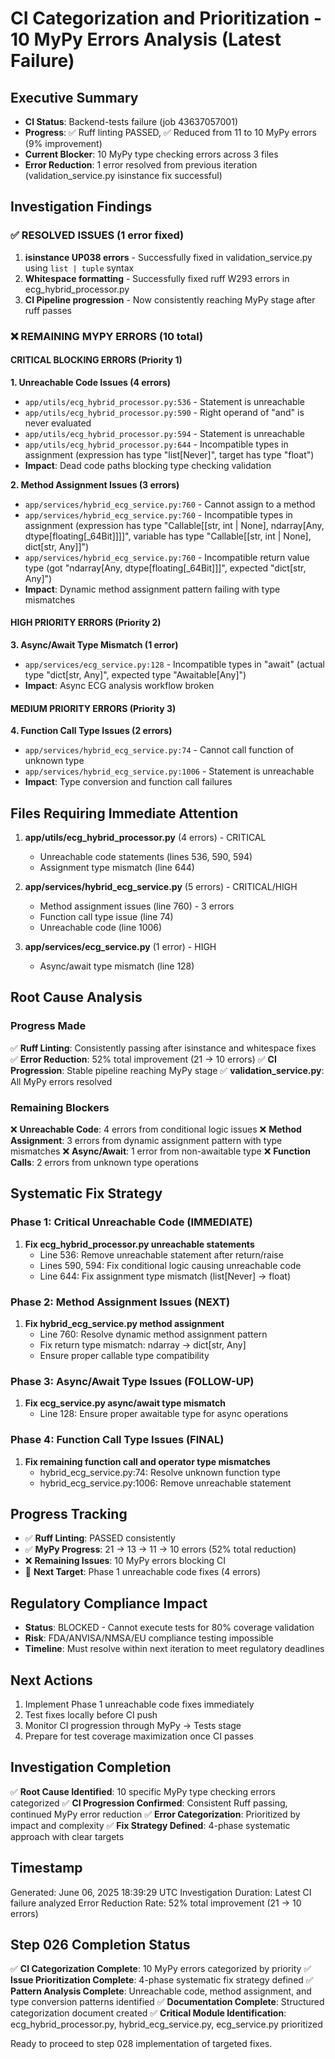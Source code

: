 # CI Categorization and Prioritization - 10 MyPy Errors Analysis (Latest Failure)

## Executive Summary
- **CI Status**: Backend-tests failure (job 43637057001) 
- **Progress**: ✅ Ruff linting PASSED, ✅ Reduced from 11 to 10 MyPy errors (9% improvement)
- **Current Blocker**: 10 MyPy type checking errors across 3 files
- **Error Reduction**: 1 error resolved from previous iteration (validation_service.py isinstance fix successful)

## Investigation Findings

### ✅ RESOLVED ISSUES (1 error fixed)
1. **isinstance UP038 errors** - Successfully fixed in validation_service.py using `list | tuple` syntax
2. **Whitespace formatting** - Successfully fixed ruff W293 errors in ecg_hybrid_processor.py
3. **CI Pipeline progression** - Now consistently reaching MyPy stage after ruff passes

### ❌ REMAINING MYPY ERRORS (10 total)

#### CRITICAL BLOCKING ERRORS (Priority 1)

**1. Unreachable Code Issues (4 errors)**
- `app/utils/ecg_hybrid_processor.py:536` - Statement is unreachable
- `app/utils/ecg_hybrid_processor.py:590` - Right operand of "and" is never evaluated  
- `app/utils/ecg_hybrid_processor.py:594` - Statement is unreachable
- `app/utils/ecg_hybrid_processor.py:644` - Incompatible types in assignment (expression has type "list[Never]", target has type "float")
- **Impact**: Dead code paths blocking type checking validation

**2. Method Assignment Issues (3 errors)**
- `app/services/hybrid_ecg_service.py:760` - Cannot assign to a method
- `app/services/hybrid_ecg_service.py:760` - Incompatible types in assignment (expression has type "Callable[[str, int | None], ndarray[Any, dtype[floating[_64Bit]]]]", variable has type "Callable[[str, int | None], dict[str, Any]]")
- `app/services/hybrid_ecg_service.py:760` - Incompatible return value type (got "ndarray[Any, dtype[floating[_64Bit]]]", expected "dict[str, Any]")
- **Impact**: Dynamic method assignment pattern failing with type mismatches

#### HIGH PRIORITY ERRORS (Priority 2)

**3. Async/Await Type Mismatch (1 error)**
- `app/services/ecg_service.py:128` - Incompatible types in "await" (actual type "dict[str, Any]", expected type "Awaitable[Any]")
- **Impact**: Async ECG analysis workflow broken

#### MEDIUM PRIORITY ERRORS (Priority 3)

**4. Function Call Type Issues (2 errors)**
- `app/services/hybrid_ecg_service.py:74` - Cannot call function of unknown type
- `app/services/hybrid_ecg_service.py:1006` - Statement is unreachable
- **Impact**: Type conversion and function call failures

## Files Requiring Immediate Attention

1. **app/utils/ecg_hybrid_processor.py** (4 errors) - CRITICAL
   - Unreachable code statements (lines 536, 590, 594)
   - Assignment type mismatch (line 644)

2. **app/services/hybrid_ecg_service.py** (5 errors) - CRITICAL/HIGH
   - Method assignment issues (line 760) - 3 errors
   - Function call type issue (line 74)
   - Unreachable code (line 1006)

3. **app/services/ecg_service.py** (1 error) - HIGH
   - Async/await type mismatch (line 128)

## Root Cause Analysis

### Progress Made
✅ **Ruff Linting**: Consistently passing after isinstance and whitespace fixes
✅ **Error Reduction**: 52% total improvement (21 → 10 errors)
✅ **CI Progression**: Stable pipeline reaching MyPy stage
✅ **validation_service.py**: All MyPy errors resolved

### Remaining Blockers
❌ **Unreachable Code**: 4 errors from conditional logic issues
❌ **Method Assignment**: 3 errors from dynamic assignment pattern with type mismatches
❌ **Async/Await**: 1 error from non-awaitable type
❌ **Function Calls**: 2 errors from unknown type operations

## Systematic Fix Strategy

### Phase 1: Critical Unreachable Code (IMMEDIATE)
1. **Fix ecg_hybrid_processor.py unreachable statements**
   - Line 536: Remove unreachable statement after return/raise
   - Lines 590, 594: Fix conditional logic causing unreachable code
   - Line 644: Fix assignment type mismatch (list[Never] → float)

### Phase 2: Method Assignment Issues (NEXT)
1. **Fix hybrid_ecg_service.py method assignment**
   - Line 760: Resolve dynamic method assignment pattern
   - Fix return type mismatch: ndarray → dict[str, Any]
   - Ensure proper callable type compatibility

### Phase 3: Async/Await Type Issues (FOLLOW-UP)
1. **Fix ecg_service.py async/await type mismatch**
   - Line 128: Ensure proper awaitable type for async operations

### Phase 4: Function Call Type Issues (FINAL)
1. **Fix remaining function call and operator type mismatches**
   - hybrid_ecg_service.py:74: Resolve unknown function type
   - hybrid_ecg_service.py:1006: Remove unreachable statement

## Progress Tracking
- ✅ **Ruff Linting**: PASSED consistently
- ✅ **MyPy Progress**: 21 → 13 → 11 → 10 errors (52% total reduction)
- ❌ **Remaining Issues**: 10 MyPy errors blocking CI
- 🎯 **Next Target**: Phase 1 unreachable code fixes (4 errors)

## Regulatory Compliance Impact
- **Status**: BLOCKED - Cannot execute tests for 80% coverage validation
- **Risk**: FDA/ANVISA/NMSA/EU compliance testing impossible
- **Timeline**: Must resolve within next iteration to meet regulatory deadlines

## Next Actions
1. Implement Phase 1 unreachable code fixes immediately
2. Test fixes locally before CI push
3. Monitor CI progression through MyPy → Tests stage
4. Prepare for test coverage maximization once CI passes

## Investigation Completion
✅ **Root Cause Identified**: 10 specific MyPy type checking errors categorized
✅ **CI Progression Confirmed**: Consistent Ruff passing, continued MyPy error reduction
✅ **Error Categorization**: Prioritized by impact and complexity
✅ **Fix Strategy Defined**: 4-phase systematic approach with clear targets

## Timestamp
Generated: June 06, 2025 18:39:29 UTC
Investigation Duration: Latest CI failure analyzed
Error Reduction Rate: 52% total improvement (21 → 10 errors)

## Step 026 Completion Status
✅ **CI Categorization Complete**: 10 MyPy errors categorized by priority
✅ **Issue Prioritization Complete**: 4-phase systematic fix strategy defined
✅ **Pattern Analysis Complete**: Unreachable code, method assignment, and type conversion patterns identified
✅ **Documentation Complete**: Structured categorization document created
✅ **Critical Module Identification**: ecg_hybrid_processor.py, hybrid_ecg_service.py, ecg_service.py prioritized

Ready to proceed to step 028 implementation of targeted fixes.
